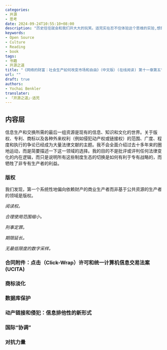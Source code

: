 ```yaml
---
categories:
- 开源
- 思考
date: 2024-09-24T10:55:10+08:00
description: "历史往往就会和我们开大大的玩笑。适兕实在忍不住体验这个思维的实验,想象虚拟的历史，于是尝试花几个月的时间翻译。Enjoy！Happy Reading～"
keywords:
- Open Source
- Culture
- Reading
- book
tags:
- 书籍
- 开源之道
title: "《网络的财富：社会生产如何改变市场和自由》（中文版）(在线阅读) 第十一章第五节"
url: ""
draft: true
authors:
- Yochai Benkler
translater:
- 「开源之道」·适兕
---
```


## 内容层

信息生产和交换所需的最后一组资源是现有的信息、知识和文化的世界。关于版权、专利、商标以及各种外来权利（例如侵犯动产权或链接权）的范围、广度、程度和执行的争论已经成为大量法律文献的主题。我不会全面介绍过去十多年来的圈地运动，而是简要描述一下这一领域的选择。我的目的不是批评或评判任何法律变化的内在逻辑，而只是说明所有这些制度生态的切换是如何有利于专有战略的，而牺牲了非专有生产者的利益。

### 版权

我们发现，第一个系统性地偏向依赖财产的商业生产者而非基于公共资源的生产者的领域是版权。

*阅读权。*

*合理使用范围缩小。*

*刑事定罪。* 

*期限延长。* 

*无最低限度的数字采样。*


### 合同附件：点击（Click-Wrap）许可和统一计算机信息交易法案 (UCITA)



### 商标淡化

### 数据库保护

### 动产链接和侵犯：信息排他性的新形式

### 国际“协调”

### 对抗力量